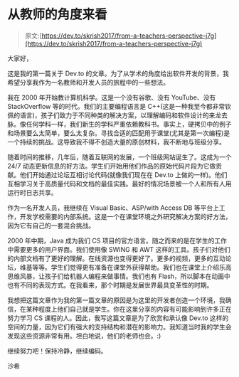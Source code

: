 # 从教师的角度来看

> 原文:[https://dev.to/skrish2017/from-a-teachers-perspective-j7g](https://dev.to/skrish2017/from-a-teachers-perspective-j7g)

大家好，

这是我的第一篇关于 Dev.to 的文章。为了从学术的角度给出软件开发的背景，我希望分享我作为一名教师和开发人员的旅程中的一些想法。

我在 2000 年开始教计算机科学。这是一个没有谷歌、没有 YouTube、没有 StackOverflow 等的时代。我们的主要编程语言是 C++(这是一种我至今都非常钦佩的语言)，孩子们致力于不同种类的解决方案，以理解编码和软件设计的来龙去脉。像任何学科一样，我们新生的学科严重依赖教科书。事实上，硬拷贝中的例子和场景要么太简单，要么太复杂。寻找合适的匹配用于课堂(尤其是第一次编程)是一个持续的挑战。这导致我不得不创造大量的原创材料，我不断地与班级分享。

随着时间的推移，几年后，随着互联网的发展，一个班级网站诞生了。这成为一个 24/7 动态更新信息的好方法。学生们开始用他们作品的原始代码片段为它做贡献。他们开始通过论坛互相讨论代码(就像我们现在在 Dev.to 上做的一样)。他们互相学习关于高质量代码和文档的最佳实践。最好的情况场景被一个人和所有人用运行时日志共享。

作为一名开发人员，我继续在 Visual Basic、ASP/with Access DB 等平台上工作，开发学校需要的内部系统。这是一个在课堂环境之外研究解决方案的好方法，因为它有自己的一套混合挑战。

2000 年中期，Java 成为我们 CS 项目的官方语言。随之而来的是在学生的工作中需要更多的用户界面。我们使用像 SWING 和 AWT 这样的工具。孩子们对他们的内部文档有了更好的理解。在线资源也变得更好了。更多的视频，更多的互动论坛，维基等等。学生们觉得更有准备在课堂外获得帮助。我们也在课堂上介绍乐高思维风暴，让孩子们给机器人编程来做事情。我们也有 Flash，所以脚本在动画中也有不同的表现方式。在我看来，那个时期是发展世界最具变革性的时期。

我想把这篇文章作为我的第一篇文章的原因是为这里的开发者创造一个环境，我确信，在某种程度上他们自己就是学生。你在这里分享的内容有可能影响到许多正在努力学习 CS 课程的人。因此，我写这篇文章是为了欣赏和承认像 Dev.to 这样的空间的力量，因为它们有强大的支持结构和潜在的影响力。我知道当时我的学生会发现这些资源非常有用。坦白地说，他们的老师也会。:)

继续努力吧！保持冷静，继续编码。

沙希